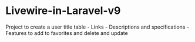 # Livewire-in-Laravel-v9
Project to create a user title table - Links - Descriptions and specifications - Features to add to favorites and delete and update
